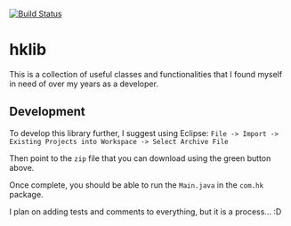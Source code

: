 [![Build Status](https://travis-ci.com/theKayani/hklib.svg?branch=main)](https://travis-ci.com/theKayani/hklib)

# hklib
This is a collection of useful classes and functionalities that I found myself in need of over my years as a developer.

## Development

To develop this library further, I suggest using Eclipse: `File -> Import -> Existing Projects into Workspace -> Select Archive File`

Then point to the `zip` file that you can download using the green button above.

Once complete, you should be able to run the `Main.java` in the `com.hk` package.

I plan on adding tests and comments to everything, but it is a process... :D